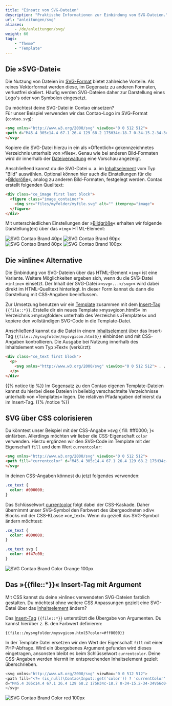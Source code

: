 ```yaml
---
title: "Einsatz von SVG-Dateien"
description: "Praktische Informationen zur Einbindung von SVG-Dateien."
url: "anleitungen/svg"
aliases:
    - /de/anleitungen/svg/
weight: 60
tags: 
    - "Theme"
    - "Template"    
---
```


## Die »SVG-Datei«

Die Nutzung von Dateien im [SVG-Format](https://developer.mozilla.org/en-US/docs/Web/SVG) bietet zahlreiche Vorteile. 
Als reines Vektorformat werden diese, im Gegensatz zu anderen Formaten, verlustfrei skaliert. Häufig werden SVG-Dateien 
daher zur Darstellung eines Logo's oder von Symbolen eingesetzt.

Du möchtest deine SVG-Datei in Contao einsetzen?<br>
Für unser Beispiel verwenden wir das Contao-Logo im SVG-Format (`contao.svg`):

```html
<svg xmlns="http://www.w3.org/2000/svg" viewBox="0 0 512 512">
<path d="M45.4 305c14.4 67.1 26.4 129 68.2 175H34c-18.7 0-34-15.2-34-34V66c0-18.7 15.2-34 34-34h57.7C77.9 44.6 65.6 59.2 54.8 75.6c-45.4 70-27 146.8-9.4 229.4zM478 32h-90.2c21.4 21.4 39.2 49.5 52.7 84.1l-137.1 29.3c-14.9-29-37.8-53.3-82.6-43.9-24.6 5.3-41 19.3-48.3 34.6-8.8 18.7-13.2 39.8 8.2 140.3 21.1 100.2 33.7 117.7 49.5 131.2 12.9 11.1 33.4 17 58.3 11.7 44.5-9.4 55.7-40.7 57.4-73.2l137.4-29.6c3.2 71.5-18.7 125.2-57.4 163.6H478c18.7 0 34-15.2 34-34V66c0-18.8-15.2-34-34-34z"/>
</svg>
```

Kopiere die SVG-Datei hierzu in ein als »Öffentlich« gekennzeichnetes Verzeichnis unterhalb von »files«. Genau wie bei 
anderen Bild-Formaten wird dir innerhalb der [Dateiverwaltung](/de/dateiverwaltung/) eine Vorschau angezeigt.

Anschließend kannst du die SVG-Datei u. a. im [Inhaltselement](/de/artikelverwaltung/inhaltselemente/) vom Typ "Bild" 
auswählen. Optional können hier auch die Einstellungen für die »[Bildgröße](/de/artikelverwaltung/inhaltselemente/#bild)«, 
analog zu anderen Bild-Formaten, festgelegt werden. Contao erstellt folgenden Quelltext:

```html
<div class="ce_image first last block">
  <figure class="image_container">
    <img src="files/myfolder/myfile.svg" alt="" itemprop="image">
  </figure>
</div>
```

Mit unterschiedlichen Einstellungen der »[Bildgröße](/de/artikelverwaltung/inhaltselemente/#bild)« 
erhalten wir folgende Darstellung(en) über das »`img`« HTML-Element:

![SVG Contao Brand 40px](/de/guides/images/de/svg/contao-gray.svg?width=40px)
![SVG Contao Brand 60px](/de/guides/images/de/svg/contao-gray.svg?width=60px)
![SVG Contao Brand 80px](/de/guides/images/de/svg/contao-gray.svg?width=80px)
![SVG Contao Brand 100px](/de/guides/images/de/svg/contao-gray.svg?width=100px)


## Die »inline« Alternative

Die Einbindung von SVG-Dateien über das HTML-Element »`img`« ist eine Variante. Weitere Möglichkeiten ergeben sich, 
wenn du die SVG-Datei »`inline`« einsetzt. Der Inhalt der SVG-Datei »`<svg>...</svg>`« wird dabei direkt im 
HTML-Quelltext hinterlegt. In dieser Form kannst du dann die Darstellung mit CSS-Angaben beeinflussen.

Zur Umsetzung benutzen wir ein [Template](/de/layout/templates) zusammen mit dem 
[Insert-Tag](/de/artikelverwaltung/insert-tags/#include-elemente) `{{file::*}}`. Erstelle dir ein neues 
Template »mysvgicon.html5« im Verzeichnis »mysvgfolder« unterhalb des Verzeichnis »Templates« und kopiere den vollständigen 
SVG-Code in die Template-Datei. 

Anschließend kannst du die Datei in einem [Inhaltselement](/de/artikelverwaltung/inhaltselemente/) über das 
Insert-Tag `{{file::/mysvgfolder/mysvgicon.html5}}` einbinden und mit CSS-Angaben kontrollieren. Die Ausgabe 
bei Nutzung innerhalb des Inhaltslement vom Typ »Text« (verkürzt):

```html
<div class="ce_text first block">
  <p>
    <svg xmlns="http://www.w3.org/2000/svg" viewBox="0 0 512 512"> . . . </svg>
  </p>
</div>
```

{{% notice tip %}}
Im Gegensatz zu den Contao eigenen Template-Dateien kannst du hierbei diese Dateien in beliebig verschachtelte Verzeichnisse
unterhalb von »Templates« legen. Die relativen Pfadangaben definierst du im Insert-Tag.
{{% /notice %}}


## SVG über CSS colorisieren

Du könntest unser Beispiel mit der CSS-Angabe »svg { fill: #ff0000; }« einfärben. Allerdings möchten wir lieber
die CSS-Eigenschaft `color` verwenden. Hierzu ergänzen wir den SVG-Code im Template mit der Eigenschaft `fill` 
und dem Wert `currentcolor`:

```html
<svg xmlns="http://www.w3.org/2000/svg" viewBox="0 0 512 512">
<path fill="currentcolor" d="M45.4 305c14.4 67.1 26.4 129 68.2 175H34c-18.7 0-34-15.2-34-34V66c0-18.7 15.2-34 34-34h57.7C77.9 44.6 65.6 59.2 54.8 75.6c-45.4 70-27 146.8-9.4 229.4zM478 32h-90.2c21.4 21.4 39.2 49.5 52.7 84.1l-137.1 29.3c-14.9-29-37.8-53.3-82.6-43.9-24.6 5.3-41 19.3-48.3 34.6-8.8 18.7-13.2 39.8 8.2 140.3 21.1 100.2 33.7 117.7 49.5 131.2 12.9 11.1 33.4 17 58.3 11.7 44.5-9.4 55.7-40.7 57.4-73.2l137.4-29.6c3.2 71.5-18.7 125.2-57.4 163.6H478c18.7 0 34-15.2 34-34V66c0-18.8-15.2-34-34-34z"/>
</svg>
```

In deinen CSS-Angaben könnest du jetzt folgendes verwenden:

```css
.ce_text {
  color: #000000;
}
```

Das Schlüsselwort [currentcolor](https://developer.mozilla.org/de/docs/Web/CSS/Farben#currentColor_Schl%C3%BCsselwort) 
folgt dabei der CSS-Kaskade. Daher übernimmt unser SVG-Symbol den Farbwert des übergeodneten »div« Blocks mit der
CSS-KLasse »ce_text«. Wenn du gezielt das SVG-Symbol ändern möchtest:

```css
.ce_text {
  color: #000000;
}

.ce_text svg {
  color: #f47c00;
}
```

![SVG Contao Brand Color Orange 100px](/de/guides/images/de/svg/contao-orange.svg?width=100px)


## Das »{{file::*}}« Insert-Tag mit Argument

Mit CSS kannst du deine »inline« verwendeten SVG-Dateien farblich gestalten. Du möchtest ohne weitere CSS Anpassungen 
gezielt eine SVG-Datei über das [Inhaltselement](/de/artikelverwaltung/inhaltselemente/) 
ändern? 

Das [Insert-Tag](/de/artikelverwaltung/insert-tags/#include-elemente) `{{file::*}}` unterstützt die Übergabe von 
Argumenten. Du kannst hierüber z. B. den Farbwert definieren:

`{{file::/mysvgfolder/mysvgicon.html5?color=#ff0000}}`

In der Template Datei ersetzen wir den Wert der Eigenschaft `fill` mit einer PHP-Abfrage. Wird ein übergebenes Argument 
gefunden wird dieses eingetragen, ansonsten bleibt es beim Schlüsselwort `currentcolor`. Deine CSS-Angaben werden
hiermit im entsprechenden Inhaltselement gezielt überschrieben.

```php
<svg xmlns="http://www.w3.org/2000/svg" viewBox="0 0 512 512">
<path fill="<?= (is_null(\Contao\Input::get('color')) ? 'currentColor' : \Contao\Input::get('color')) ?>" 
d="M45.4 305c14.4 67.1 26.4 129 68.2 175H34c-18.7 0-34-15.2-34-34V66c0-18.7 15.2-34 34-34h57.7C77.9 44.6 65.6 59.2 54.8 75.6c-45.4 70-27 146.8-9.4 229.4zM478 32h-90.2c21.4 21.4 39.2 49.5 52.7 84.1l-137.1 29.3c-14.9-29-37.8-53.3-82.6-43.9-24.6 5.3-41 19.3-48.3 34.6-8.8 18.7-13.2 39.8 8.2 140.3 21.1 100.2 33.7 117.7 49.5 131.2 12.9 11.1 33.4 17 58.3 11.7 44.5-9.4 55.7-40.7 57.4-73.2l137.4-29.6c3.2 71.5-18.7 125.2-57.4 163.6H478c18.7 0 34-15.2 34-34V66c0-18.8-15.2-34-34-34z"/>
</svg>
```

![SVG Contao Brand Color red 100px](/de/guides/images/de/svg/contao-red.svg?width=100px)